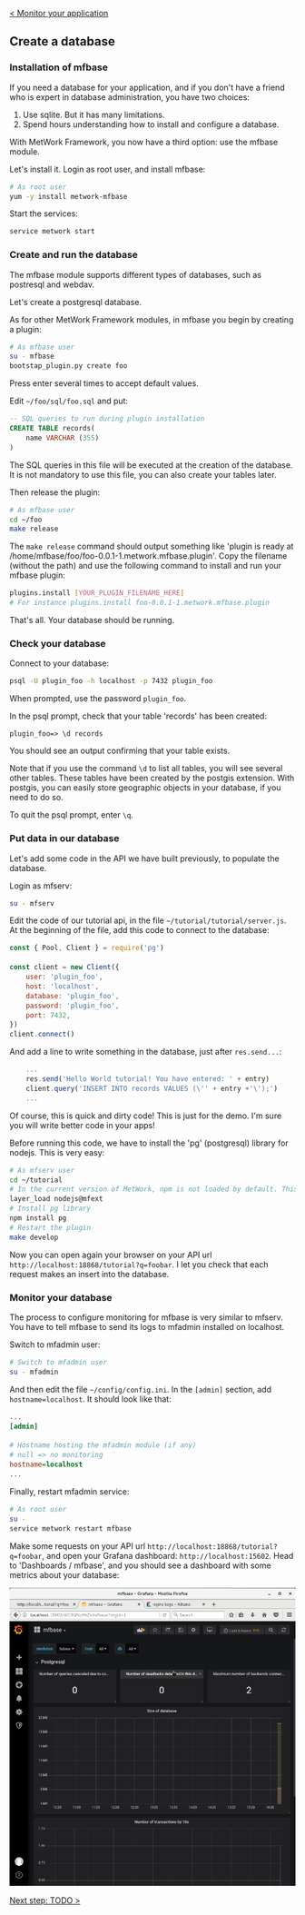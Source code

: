 [< Monitor your application](./4_monitoring.md)

## Create a database

### Installation of mfbase

If you need a database for your application, and if you don't have a friend who is expert in database administration, you have two choices:

1. Use sqlite. But it has many limitations.
2. Spend hours understanding how to install and configure a database.

With MetWork Framework, you now have a third option: use the mfbase module.

Let's install it. Login as root user, and install mfbase:

``` bash
# As root user
yum -y install metwork-mfbase
```

Start the services:

``` bash
service metwork start
```

### Create and run the database

The mfbase module supports different types of databases, such as postresql and webdav.

Let's create a postgresql database.

As for other MetWork Framework modules, in mfbase you begin by creating a plugin:

``` bash
# As mfbase user
su - mfbase
bootstap_plugin.py create foo
```

Press enter several times to accept default values.

Edit `~/foo/sql/foo.sql` and put:
``` sql
-- SQL queries to run during plugin installation
CREATE TABLE records(
    name VARCHAR (355)
)
```

The SQL queries in this file will be executed at the creation of the database. It is not mandatory to use this file, you can also create your tables later.

Then release the plugin:

``` bash
# As mfbase user
cd ~/foo
make release
```

The `make release` command should output something like 'plugin is ready at /home/mfbase/foo/foo-0.0.1-1.metwork.mfbase.plugin'. Copy the filename (without the path) and use the following command to install and run your mfbase plugin:

``` bash
plugins.install [YOUR_PLUGIN_FILENAME_HERE]
# For instance plugins.install foo-0.0.1-1.metwork.mfbase.plugin
```

That's all. Your database should be running.

### Check your database

Connect to your database:

``` bash
psql -U plugin_foo -h localhost -p 7432 plugin_foo
```

When prompted, use the password `plugin_foo`.

In the psql prompt, check that your table 'records' has been created:

``` shell
plugin_foo=> \d records
```

You should see an output confirming that your table exists.

Note that if you use the command `\d` to list all tables, you will see several other tables. These tables have been created by the postgis extension. With postgis, you can easily store geographic objects in your database, if you need to do so.

To quit the psql prompt, enter `\q`.

### Put data in our database

Let's add some code in the API we have built previously, to populate the database.

Login as mfserv:

``` bash
su - mfserv
```

Edit the code of our tutorial api, in the file `~/tutorial/tutorial/server.js`. At the beginning of the file, add this code to connect to the database:

``` javascript
const { Pool, Client } = require('pg')

const client = new Client({
    user: 'plugin_foo',
    host: 'localhost',
    database: 'plugin_foo',
    password: 'plugin_foo',
    port: 7432,
})
client.connect()
```

And add a line to write something in the database, just after `res.send...`:

``` javascript
    ...
    res.send('Hello World tutorial! You have entered: ' + entry)
    client.query('INSERT INTO records VALUES (\'' + entry +'\');')
    ...
```

Of course, this is quick and dirty code! This is just for the demo. I'm sure you will write better code in your apps!

Before running this code, we have to install the 'pg' (postgresql) library for nodejs. This is very easy:

``` bash
# As mfserv user
cd ~/tutorial
# In the current version of MetWork, npm is not loaded by default. This will be fixed in next version. Thus load the MetWork package containing npm.
layer_load nodejs@mfext
# Install pg library
npm install pg
# Restart the plugin
make develop
```

Now you can open again your browser on your API url `http://localhost:18868/tutorial?q=foobar`. I let you check that each request makes an insert into the database.

### Monitor your database

The process to configure monitoring for mfbase is very similar to mfserv. You have to tell mfbase to send its logs to mfadmin installed on localhost.

Switch to mfadmin user:

``` bash
# Switch to mfadmin user
su - mfadmin
```

And then edit the file `~/config/config.ini`. In the `[admin]` section, add `hostname=localhost`. It should look like that:

``` ini
...
[admin]

# Hostname hosting the mfadmin module (if any)
# null => no monitoring
hostname=localhost
...
```

Finally, restart mfadmin service:

``` bash
# As root user
su -
service metwork restart mfbase
```

Make some requests on your API url `http://localhost:18868/tutorial?q=foobar`, and open your Grafana dashboard: `http://localhost:15602`. Head to 'Dashboards / mfbase', and you should see a dashboard with some metrics about your database:

![alt text](./images/mfadmin_mfbase.png "mfadmin mfbase Kibana Dashboard")

[Next step: TODO >](./6_todo.md)